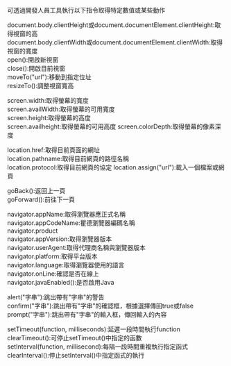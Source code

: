 可透過開發人員工具執行以下指令取得特定數值或某些動作  

document.body.clientHeight或document.documentElement.clientHeight:取得視窗的高  
document.body.clientWidth或document.documentElement.clientWidth:取得視窗的寬度  
open():開啟新視窗  
close():開啟目前視窗  
moveTo("url"):移動到指定位址  
resizeTo():調整視窗寬高

screen.width:取得螢幕的寬度  
screen.availWidth:取得螢幕的可用寬度  
screen.height:取得螢幕的高度  
screen.availheight:取得螢幕的可用高度
screen.colorDepth:取得螢幕的像素深度  

location.href:取得目前頁面的網址  
location.pathname:取得目前網頁的路徑名稱  
location.protocol:取得目前網頁的協定
location.assign("url"):載入一個檔案或網頁  

goBack():返回上一頁  
goForward():前往下一頁  

navigator.appName:取得瀏覽器應正式名稱  
navigator.appCodeName:瞿德瀏覽器編碼名稱  
navigator.product  
navigator.appVersion:取得瀏覽器版本  
navigator.userAgent:取得代理商名稱與瀏覽器版本  
navigator.platform:取得平台版本  
navigator.language:取得瀏覽器使用的語言  
navigator.onLine:確認是否在線上  
navigator.javaEnabled():是否啟用Java  

alert("字串"):跳出帶有"字串"的警告  
confirm("字串"):跳出帶有"字串"的確認框，根據選擇傳回true或false  
prompt("字串"):跳出帶有"字串"的輸入框，傳回輸入的內容  

setTimeout(function, milliseconds):延遲一段時間執行function  
clearTimeout():可停止setTimeout()中指定的函數  
setInterval(function, millisecond):每隔一段時間重複執行指定函式  
clearInterval():停止setInterval()中指定函式的執行  
